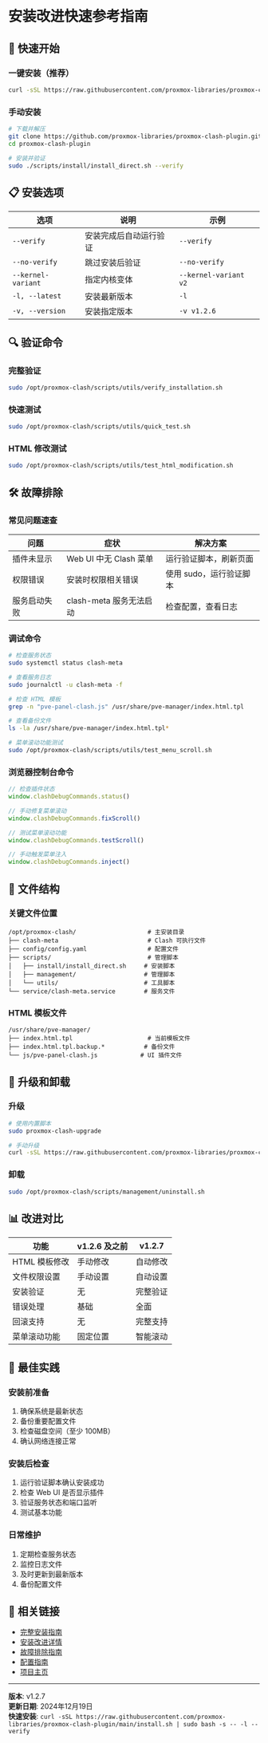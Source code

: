 # 安装改进快速参考指南

## 🚀 快速开始

### 一键安装（推荐）
```bash
curl -sSL https://raw.githubusercontent.com/proxmox-libraries/proxmox-clash-plugin/main/install.sh | sudo bash -s -- -l --verify
```

### 手动安装
```bash
# 下载并解压
git clone https://github.com/proxmox-libraries/proxmox-clash-plugin.git
cd proxmox-clash-plugin

# 安装并验证
sudo ./scripts/install/install_direct.sh --verify
```

## 📋 安装选项

| 选项 | 说明 | 示例 |
|------|------|------|
| `--verify` | 安装完成后自动运行验证 | `--verify` |
| `--no-verify` | 跳过安装后验证 | `--no-verify` |
| `--kernel-variant` | 指定内核变体 | `--kernel-variant v2` |
| `-l, --latest` | 安装最新版本 | `-l` |
| `-v, --version` | 安装指定版本 | `-v v1.2.6` |

## 🔍 验证命令

### 完整验证
```bash
sudo /opt/proxmox-clash/scripts/utils/verify_installation.sh
```

### 快速测试
```bash
sudo /opt/proxmox-clash/scripts/utils/quick_test.sh
```

### HTML 修改测试
```bash
sudo /opt/proxmox-clash/scripts/utils/test_html_modification.sh
```

## 🛠️ 故障排除

### 常见问题速查

| 问题 | 症状 | 解决方案 |
|------|------|----------|
| 插件未显示 | Web UI 中无 Clash 菜单 | 运行验证脚本，刷新页面 |
| 权限错误 | 安装时权限相关错误 | 使用 sudo，运行验证脚本 |
| 服务启动失败 | clash-meta 服务无法启动 | 检查配置，查看日志 |

### 调试命令
```bash
# 检查服务状态
sudo systemctl status clash-meta

# 查看服务日志
sudo journalctl -u clash-meta -f

# 检查 HTML 模板
grep -n "pve-panel-clash.js" /usr/share/pve-manager/index.html.tpl

# 查看备份文件
ls -la /usr/share/pve-manager/index.html.tpl*

# 菜单滚动功能测试
sudo /opt/proxmox-clash/scripts/utils/test_menu_scroll.sh
```

### 浏览器控制台命令
```javascript
// 检查插件状态
window.clashDebugCommands.status()

// 手动修复菜单滚动
window.clashDebugCommands.fixScroll()

// 测试菜单滚动功能
window.clashDebugCommands.testScroll()

// 手动触发菜单注入
window.clashDebugCommands.inject()
```

## 📁 文件结构

### 关键文件位置
```
/opt/proxmox-clash/                    # 主安装目录
├── clash-meta                         # Clash 可执行文件
├── config/config.yaml                 # 配置文件
├── scripts/                           # 管理脚本
│   ├── install/install_direct.sh     # 安装脚本
│   ├── management/                   # 管理脚本
│   └── utils/                        # 工具脚本
└── service/clash-meta.service        # 服务文件
```

### HTML 模板文件
```
/usr/share/pve-manager/
├── index.html.tpl                     # 当前模板文件
├── index.html.tpl.backup.*           # 备份文件
└── js/pve-panel-clash.js            # UI 插件文件
```

## 🔄 升级和卸载

### 升级
```bash
# 使用内置脚本
sudo proxmox-clash-upgrade

# 手动升级
curl -sSL https://raw.githubusercontent.com/proxmox-libraries/proxmox-clash-plugin/main/install.sh | sudo bash -s -- latest
```

### 卸载
```bash
sudo /opt/proxmox-clash/scripts/management/uninstall.sh
```

## 📊 改进对比

| 功能 | v1.2.6 及之前 | v1.2.7 |
|------|----------------|---------|
| HTML 模板修改 | 手动修改 | 自动修改 |
| 文件权限设置 | 手动设置 | 自动设置 |
| 安装验证 | 无 | 完整验证 |
| 错误处理 | 基础 | 全面 |
| 回滚支持 | 无 | 完整支持 |
| 菜单滚动功能 | 固定位置 | 智能滚动 |

## 🎯 最佳实践

### 安装前准备
1. 确保系统是最新状态
2. 备份重要配置文件
3. 检查磁盘空间（至少 100MB）
4. 确认网络连接正常

### 安装后检查
1. 运行验证脚本确认安装成功
2. 检查 Web UI 是否显示插件
3. 验证服务状态和端口监听
4. 测试基本功能

### 日常维护
1. 定期检查服务状态
2. 监控日志文件
3. 及时更新到最新版本
4. 备份配置文件

## 🔗 相关链接

- [完整安装指南](index.md)
- [安装改进详情](installation-improvements.md)
- [故障排除指南](../troubleshooting/)
- [配置指南](../configuration/)
- [项目主页](https://github.com/proxmox-libraries/proxmox-clash-plugin)

---

**版本**: v1.2.7  
**更新日期**: 2024年12月19日  
**快速安装**: `curl -sSL https://raw.githubusercontent.com/proxmox-libraries/proxmox-clash-plugin/main/install.sh | sudo bash -s -- -l --verify`
